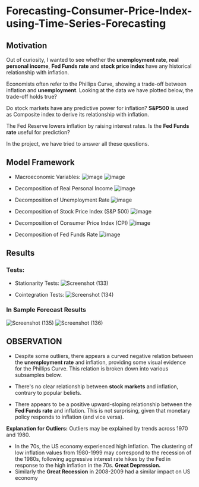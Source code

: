 # Forecasting-Consumer-Price-Index-using-Time-Series-Forecasting

## Motivation
Out of curiosity, I wanted to see whether the **unemployment rate**, **real personal income**, **Fed Funds rate** and **stock price index** have any historical relationship with inflation. 

Economists often refer to the Phillips Curve, showing a trade-off between inflation and **unemployment**. Looking at the data we have plotted below, the trade-off holds true? 

Do stock markets have any predictive power for inflation? **S&P500** is used as Composite index to derive its relationship with inflation.

The Fed Reserve lowers inflation by raising interest rates. Is the **Fed Funds rate** useful for prediction?

In the project, we have tried to answer all these questions.

## Model Framework
* Macroeconomic Variables:
  ![image](https://github.com/user-attachments/assets/e27b8cc8-df65-46ab-b90c-373dd444342d)
  ![image](https://github.com/user-attachments/assets/fb37e9e4-8984-4ddd-beb2-f8b1595d241e)

* Decomposition of Real Personal Income
![image](https://github.com/user-attachments/assets/6236bc53-438e-407f-a770-67c6accf17fa)

* Decomposition of Unemployment Rate
![image](https://github.com/user-attachments/assets/c3123f7e-94c6-4460-aafb-50befa7ccb0c)

* Decomposition of Stock Price Index (S&P 500)
![image](https://github.com/user-attachments/assets/e2bb827c-29bf-4798-9af6-6859906a9130)

* Decomposition of Consumer Price Index (CPI)
![image](https://github.com/user-attachments/assets/a2606789-87d3-4782-989e-0c44e3ecb707)

* Decomposition of Fed Funds Rate
![image](https://github.com/user-attachments/assets/ea9934fa-1662-4b2d-9606-a5cd43a05436)

## Results
### Tests: 
* Stationarity Tests:
![Screenshot (133)](https://github.com/user-attachments/assets/6a2314cd-4004-434f-afb6-85f64c0a95d0)

* Cointegration Tests:
  ![Screenshot (134)](https://github.com/user-attachments/assets/6f733bd7-7462-45ce-abfd-7578fa0f96ce)

### In Sample Forecast Results
![Screenshot (135)](https://github.com/user-attachments/assets/76ad57f2-de6d-4f25-ba33-d3604cad972b)
![Screenshot (136)](https://github.com/user-attachments/assets/b8031f6c-b097-43c3-a352-29eec05f017f)


## OBSERVATION
* Despite some outliers, there appears a curved negative relation between the **unemployment rate** and inflation, providing some visual evidence for the Phillips Curve. This relation is broken down into various subsamples below. 

* There's no clear relationship between **stock markets** and inflation, contrary to popular beliefs.
* There appears to be a positive upward-sloping relationship between the **Fed Funds rate** and inflation. This is not surprising, given that monetary policy responds to inflation (and vice versa).

**Explanation for Outliers:** Outliers may be explained by trends across 1970 and 1980. 
* In the 70s, the US economy experienced high inflation. The clustering of low inflation values from 1980-1999 may correspond to the recession of the 1980s, following aggressive interest rate hikes by the Fed in response to the high inflation in the 70s. **Great Depression.**
* Similarly the **Great Recession** in 2008-2009 had a similar impact on US economy
